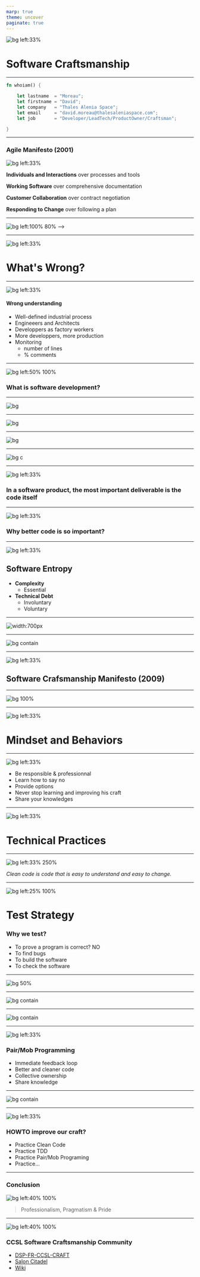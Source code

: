 ```yaml
---
marp: true
theme: uncover
paginate: true
---
```


![bg left:33%](./img/forge-411923_640.jpg)

# Software Craftsmanship

---



```rust
fn whoiam() {

    let lastname  = "Moreau";
    let firstname = "David";
    let company   = "Thales Alenia Space";
    let email     = "david.moreau@thalesaleniaspace.com";
    let job       = "Developer/LeadTech/ProductOwner/Craftsman";

}
```

<!--
Pourquoi cette présentation? Livre de Sandro
-->

---
### Agile Manifesto (2001)


![bg left:33%](./img/surf.jpg)
<!--
En février 2001, aux États-Unis, dix-sept spécialistes du développement logiciel
* 4 valeurs/12 principes
* mindset + manifest
* framework: scrum/XP...
- Accept change
- Learn to ride
- Feedback loop providing data

Analogie avec le bateau

Meetings became stanup-meetings, backlog, use case - stories
project manager -> scrum master
Scrum, agilité à l'echele, Sage, Less, Scrum of Scrum, Modèle spotify
-->
**Individuals and Interactions** over processes and tools

**Working Software** over comprehensive documentation

**Customer Collaboration** over contract negotiation

**Responding to Change** over following a plan 


---


![bg left:100% 80%](./img/agile-hangover.jpg)
-->

---
![bg left:33%](./img/question.jpeg)



# What's Wrong?



---
![bg left:33%](./img/factory.jpg)
#### Wrong understanding

- Well-defined industrial process
- Engineeers and Architects
- Developpers as factory workers
- More developpers, more production
- Monitoring
    - number of lines
    - % comments
<!-- 
A quoi sert un commentaire: le why = git
Commentaires: un commentaire peut devenir faux, non compilable/vérifiable/testable

Un deveppeur sous pression prend des raccourcis, ajoute de la complexité.
Ne prend pas le temps d'automatiser une tache répétitive
-->

---

![bg left:50% 100%](./img/dog.png)

### What is software development?
<!--
Pourquoi avons-nous oublié cette entropie logicielle?
Mauvaise connaissance du métier de développement logiciel
-->

---

![bg](./img/construction-site-3432379_1280.jpg)
<!--
* Métaphore de la construction, architecte + autres corps de métier
* Archicte construction != Architecte logiciel
* Construction, c'est la compilation. la conception, c'est le développement
* La construction est un procédé industrielle maintenant mature avec des contraintes physiques claires
* Le developpement logiciel reste un métier jeun et surtout en perpetuelle évolution
* La créativité des différents corps de métier reste très limité par rapport au plan
Exemple il y a 30 ans (proc 200Mhz, pas de javascript, ni PHP/java)
* Les progrès de la construction sont simples et visibles alors que le développement logiciel est abstrait et invisible => dmo
* Si on recommence la même maison: temps identique, peu importe les macons
* Différents en softs: apprentissage + différentes compétences

* apprentissage et résolution d'un problème
* Dépendant de l'équipe
-->

---

![bg](./img/plume.jpg)
<!--
* Le développeur écrit du code qui doit être lisible et compris par d'autres
* Certains vont trouver son écriture belle, propore, compréhensible, d'autres non.
* Aspect subjectif de la qualité du code
* L'écrivain utilise un correcteur orhtographique, le développeur utilise sonarQube
-->

---

![bg](./img/garden-2040714_1920.jpg)
<!--
* Un logiciel ressemble à un jardin qui mérite un entretien en même temps qu'il grandit
* Entretien régulier/art
* Un logiciel qui n'évolue plus (ou qui ne peut plus), est un logiciel mort
le temps ne peut pas s'arrêter car l'écosystème bouge: les librairies, les systèmes d'exploitation, le hardware, la sécurité.
-->


---

![bg c](./img/tools.jpg)
<!-- Définition de l'artisan
Qualification professionnelle pour effectuer un travail manuel
-->

---






![bg left:33%](./img/code.jpg)
###  In a software product, the most important deliverable is the code  itself




---

![bg left:33%](./img/question.jpeg)
###  Why better code is so important?
---

![bg left:33%](./img/desordre.jpg)

## Software Entropy

- **Complexity**
    - Essential
- **Technical Debt**
    - Involuntary
    - Voluntary

<!-- "tendance naturelle d'un système à se désordonner"
Essentielle: lié au métier ou l'architecture
Accidentelle: Multiplication d'interface, dupplication de code
Tech Debt inv: framework qui evolue, version du compilateur
Tech Debt vol: Hack pour répondre à un besoin

Pas de définition objective
Que mesure un outils d'analyse statique



-->

---
![width:700px](./img/coc.svg)
<!--
Le seul moyen de ne pas ajouter d'entropie et de ne pas ajouter de ligne de code
Reactory diminue l'entropie ou du moins la ralentie


Changer les cultures et les pratiques
- Boucle from scrach et on recommence

-->

---
![bg contain](./img/debt.jpg)





---

![bg left:33%](./img/craft.jpg)
## Software Crafsmanship Manifesto (2009)
<!--
* 1992, "What Is Software Design?", Jack W. Reeves
* 1999, "The Pragmatic Programmer: From Journeyman to Master "
* 2007, "Software Craftsmanship: The New Imperative"
* 2008, "Craftsmanship over Crap", Robert C. Martin 
* 2009, Manifesto for Software Craftsmanship
* 2010, London Software Craftsmanship Community 
* 2014, "Software Craftsmanship : Professionalism Pragmatism Pride", Sandro Mancuso
* 2017, 2018, 2019 Conférence SC Londres
-->




---


![bg 100%](./img/manifest.png)
<!--  Oliger de travailler en co-opération pour faire un lociel bien-concu et qui répond au besoin.
Pourquoi: parce des spécifications complètes non anmiugs...
Parce que la notion de forfait ou d'engagement tend à favoriser par nuture l'entropie.
Exemple: bug faute a qui 
-->



---
![bg left:33%](./img/oath.jpg)
# Mindset and Behaviors

---
<!-- pour nous et le client -->
![bg left:33%](./img/Yoda.jpg)

- Be responsible & professionnal
- Learn how to say no
- Provide options
- Never stop learning and improving his craft
- Share your knowledges

<!-- -->

<!-- parler d'estimation -->
<!-- On n'a pas le temps -->
<!-- vaincre le syndrome du héros -->
<!-- Trouver des anesdotes -->

<!-- dans l'équipe, dans la société, conférence ... -->
<!-- ici on montre que tous les développeurs sont différents -->




---

![bg left:33%](./img/tedy.jpg)

# Technical Practices
<!-- jusque quelques pratiques recommandées aujourd'hui -->




---
![bg left:33% 250%](./img/clean_code.jpg)


*Clean code is code that is easy to understand and easy to change.*

<!-- Chaque morceau de code doit exprimer son intention
Pourquoi est-ce important:
* On passe 10 fois plus de temps à lire du code qu'à en écrire
* C'est être responsable de laisser un code propore: 
Pour les autres mais aussi pour nous.

* Simple Desgin (XP)
    * Runs all the tests
    * no duplicate code
    * clearly express intent 
    * YAGNI and KISS principle
* SOLID principles
    * Single responsability
    * Open/Closed
    * Liskov Subsitution
    * Interface Segregation
    * Dependency Inversion
-->
---
![bg left:25% 100%](./img/test.png)

# Test Strategy

### Why we test?
- To prove a program is correct? NO
- To find bugs
- To build the software
- To check the software
<!-- Couverture de code à 100% -->

---

![bg 50%](./img/marick.jpg)
<!-- ![bg 100%](./img/pyramid.png)-->


<!-- Test de construction, échafaudage -->
<!-- pas besoin de test , j'ai déjà testé et ca marche -->
<!-- On n'a pas besoin de TU -->
<!-- pas besoin de test, bah non c'est pas le PO qui décide -->
<!-- plus du temps? monter echaffaudage, surtout la première -->
<!-- Boucle de feedback -->



---
![bg contain](./img/tdd2.jpeg)
<!-- Derisking
Un système qui fonctionne tout le temps
Pas de complexité inutile dans le code 
Fun
-->

---
![bg contain](./img/tdd.jpg)


---
<!-- Une autre pratique technique recommandée par les crafter -->
![bg left:33%](./img/pair.png)
### Pair/Mob Programming

- Immediate feedback loop
- Better and cleaner code
- Collective ownership
- Share knowledge

--- 
![bg contain](./img/pair.jpg)

<!--
- Revue de code (// lecture d'un roman)
-->


---
![bg left:33%](./img/question.jpeg)

### HOWTO improve our craft?

- Practice Clean Code
- Practice TDD
- Practice Pair/Mob Programing
- Practice...

<!-- 
Coding Dojo, Kata
On ne s'entraine pas sur les projets
Analogie avec un pianiste (concert)
Sinon sur le projet: pas bon
-->


---

### Conclusion

![bg left:40% 100%](./img/balance.png)

> Professionalism, Pragmatism & Pride


---
![bg left:40% 100%](./img/community.jpeg)
### CCSL Software Craftsmanship Community
- [DSP-FR-CCSL-CRAFT](DSP-FR.CCSL-CRAFT@thalesaleniaspace.com)
- [Salon Citadel](https://thales.citadel.team/#/room/!JZljFoeEySYBsjwgrB:thales.citadel.team)
- [Wiki](https://wiki.space.thales/pages/viewpage.action?pageId=405307635)


<!--

>Software Craftsmanship promises to take our industry to the next level, promoting professionalism, technical excellence, the death of the production line and factory workers attitude."
*Sandro Mancuso*

#### Ressources

- Book "Clean Code: A Handbook of Agile Software Craftsmanship", Robert S. Martin, 2008
- Book "Software Craftsmanship : Professionalism Pragmatism Pride", Sandro Mancuso, 2014
- Conference "The Craftsman's Oath", Robert S. Martin - SCLConf 2018 

>Software Craftsmanship is all about putting responsibility, professionalism, pragmatism, and pride back into software developpement.
*Sandro Mancuso, The Software Craftsman, 2014*
-->